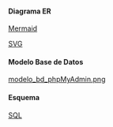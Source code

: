 #### Diagrama ER

[Mermaid](./diagramas/diagrama_er.md)

[SVG](./diagramas/diagrama_er.svg)

#### Modelo Base de Datos
[modelo_bd_phpMyAdmin.png](./diagramas/modelo_bd_phpMyAdmin.png)

#### Esquema
[SQL](./esquema/Agenda_Consultas.sql)

